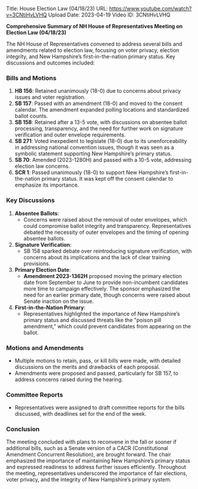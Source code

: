 Title: House Election Law (04/18/23)
URL: https://www.youtube.com/watch?v=3CNtiHvLVHQ
Upload Date: 2023-04-19
Video ID: 3CNtiHvLVHQ

**Comprehensive Summary of NH House of Representatives Meeting on Election Law (04/18/23)**

The NH House of Representatives convened to address several bills and amendments related to election law, focusing on voter privacy, election integrity, and New Hampshire’s first-in-the-nation primary status. Key discussions and outcomes included:

### **Bills and Motions**
1. **HB 156**: Retained unanimously (18-0) due to concerns about privacy issues and voter registration.
2. **SB 157**: Passed with an amendment (18-0) and moved to the consent calendar. The amendment expanded polling locations and standardized ballot counts.
3. **SB 158**: Retained after a 13-5 vote, with discussions on absentee ballot processing, transparency, and the need for further work on signature verification and outer envelope requirements.
4. **SB 271**: Voted inexpedient to legislate (18-0) due to its unenforceability in addressing national convention issues, though it was seen as a symbolic statement supporting New Hampshire’s primary status.
5. **SB 70**: Amended (2023-1280H) and passed with a 10-5 vote, addressing election law concerns.
6. **SCR 1**: Passed unanimously (18-0) to support New Hampshire’s first-in-the-nation primary status. It was kept off the consent calendar to emphasize its importance.

### **Key Discussions**
1. **Absentee Ballots**:
   - Concerns were raised about the removal of outer envelopes, which could compromise ballot integrity and transparency. Representatives debated the necessity of outer envelopes and the timing of opening absentee ballots.
2. **Signature Verification**:
   - SB 158 sparked debate over reintroducing signature verification, with concerns about its implications and the lack of clear training provisions.
3. **Primary Election Date**:
   - **Amendment 2023-1362H** proposed moving the primary election date from September to June to provide non-incumbent candidates more time to campaign effectively. The sponsor emphasized the need for an earlier primary date, though concerns were raised about Senate inaction on the issue.
4. **First-in-the-Nation Primary**:
   - Representatives highlighted the importance of New Hampshire’s primary status and discussed threats like the "poison pill amendment," which could prevent candidates from appearing on the ballot.

### **Motions and Amendments**
- Multiple motions to retain, pass, or kill bills were made, with detailed discussions on the merits and drawbacks of each proposal.
- Amendments were proposed and passed, particularly for SB 157, to address concerns raised during the hearing.

### **Committee Reports**
- Representatives were assigned to draft committee reports for the bills discussed, with deadlines set for the end of the week.

### **Conclusion**
The meeting concluded with plans to reconvene in the fall or sooner if additional bills, such as a Senate version of a CACR (Constitutional Amendment Concurrent Resolution), are brought forward. The chair emphasized the importance of maintaining New Hampshire’s primary status and expressed readiness to address further issues efficiently. Throughout the meeting, representatives underscored the importance of fair elections, voter privacy, and the integrity of New Hampshire’s primary system.
